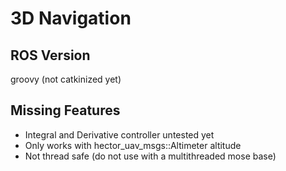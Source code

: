3D Navigation
=============

ROS Version
-----------
groovy (not catkinized yet)

Missing Features
----------------
 - Integral and Derivative controller untested yet
 - Only works with hector_uav_msgs::Altimeter altitude
 - Not thread safe (do not use with a multithreaded mose base)

